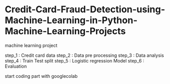 # Credit-Card-Fraud-Detection-using-Machine-Learning-in-Python-Machine-Learning-Projects
machine learning project

step_1 : Credit card data
step_2 : Data pre processing
step_3 : Data analysis
step_4 : Train Test split
step_5 : Logistic regression Model
step_6 : Evaluation


start coding part with googlecolab
